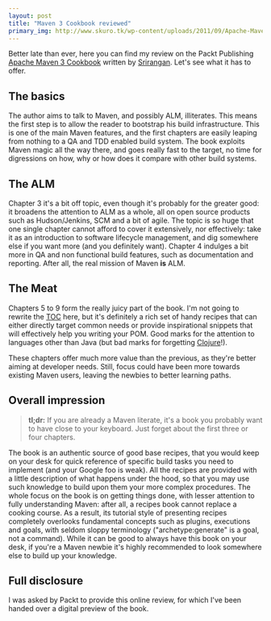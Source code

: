 ```yaml
---
layout: post
title: "Maven 3 Cookbook reviewed"
primary_img: http://www.skuro.tk/wp-content/uploads/2011/09/Apache-Maven-3-Cookbook.png
---
```


Better late than ever, here you can find my review on the Packt
Publishing [Apache Maven 3 Cookbook](http://www.google.nl/url?sa=t&rct=j&q=packt&source=web&cd=1&ved=0CCkQFjAA&url=http%3A%2F%2Fwww.packtpub.com%2F&ei=2VbCTq6qHsjs-gbEzZD_DQ&usg=AFQjCNE3QDtLQQneLEduZpKvWcyN8Bp3kg&sig2=AHMqZnDXQwCV5prbVMayGQ) written by [Srirangan](http://srirangan.net/). Let's see what it has to offer.

The basics
----------

The author aims to talk to Maven, and possibly <span title="Application Lifecycle Management">ALM</span>, illiterates. This means the first step is to allow the reader to bootstrap his build infrastructure. This is one of the main Maven features, and the first chapters are easily leaping from nothing to a QA and TDD enabled build system. The book exploits Maven magic all the way there, and goes really fast to the target, no time for digressions on how, why or how does it compare with other build systems.

The ALM
-------
Chapter 3 it's a bit off topic, even though it's probably for the greater good: it broadens the attention to ALM as a whole, all on open source products such as Hudson/Jenkins, SCM and a bit of agile. The topic is so huge that one single chapter cannot afford to cover it extensively, nor effectively: take it as an introduction to software lifecycle management, and dig somewhere else if you want more (and you definitely want). Chapter 4 indulges a bit more in QA and non functional build features, such as documentation and reporting. After all, the real mission of Maven <strong>is</strong> ALM.

The Meat
--------
Chapters 5 to 9 form the really juicy part of the book. I'm not going to rewrite the <a href="http://www.packtpub.com/toc/apache-maven-3-cookbook-table-contents">TOC</a> here, but it's definitely a rich set of handy recipes that can either directly target common needs or provide inspirational snippets that will effectively help you writing your POM. Good marks for the attention to languages other than Java (but bad marks for forgetting <a href="https://github.com/talios/clojure-maven-plugin">Clojure</a>!).

These chapters offer much more value than the previous, as they're better aiming at developer needs. Still, focus could have been more towards existing Maven users, leaving the newbies to better learning paths.

Overall impression
------------------

<blockquote><strong>tl;dr:</strong> If you are already a Maven literate, it's a book you probably want to have close to your keyboard. Just forget about the first three or four chapters.
</blockquote>


The book is an authentic source of good base recipes, that you would keep on your desk for quick reference of specific build tasks you need to implement (and your Google foo is weak). All the recipes are provided with a little description of what happens under the hood, so that you may use such knowledge to build upon them your more complex procedures. The whole focus on the book is on getting things done, with
lesser attention to fully understanding Maven: after all, a recipes book cannot replace a cooking course. As a result, its tutorial style of presenting recipes completely overlooks fundamental concepts such as plugins, executions and goals, with seldom sloppy terminology ("archetype:generate" is a goal, not a command). While it can be good to always have this book on your desk, if you're a Maven newbie it's highly recommended to look somewhere else to build up your knowledge.

Full disclosure
---------------
I was asked by Packt to provide this online review, for which I've been handed over a digital preview of the book.
